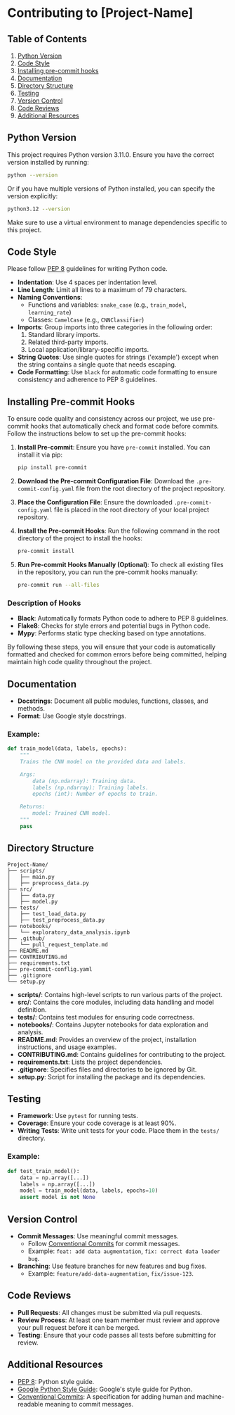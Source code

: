 # Contributing to [Project-Name]

## Table of Contents

1. [Python Version](#python-version)
2. [Code Style](#code-style)
3. [Installing pre-commit hooks](#installing-pre-commit-hooks)
4. [Documentation](#documentation)
5. [Directory Structure](#directory-structure)
6. [Testing](#testing)
7. [Version Control](#version-control)
8. [Code Reviews](#code-reviews)
9. [Additional Resources](#additional-resources)

## Python Version

This project requires Python version 3.11.0. Ensure you have the correct version installed by running:

```sh
python --version
```

Or if you have multiple versions of Python installed, you can specify the version explicitly:

```sh
python3.12 --version
```

Make sure to use a virtual environment to manage dependencies specific to this project.

## Code Style

Please follow [PEP 8](https://www.python.org/dev/peps/pep-0008/) guidelines for writing Python code.

- **Indentation**: Use 4 spaces per indentation level.
- **Line Length**: Limit all lines to a maximum of 79 characters.
- **Naming Conventions**:
  - Functions and variables: `snake_case` (e.g., `train_model`, `learning_rate`)
  - Classes: `CamelCase` (e.g., `CNNClassifier`)
- **Imports**: Group imports into three categories in the following order:
  1. Standard library imports.
  2. Related third-party imports.
  3. Local application/library-specific imports.
- **String Quotes**: Use single quotes for strings ('example') except when the string contains a single quote that needs escaping.
- **Code Formatting**: Use `black` for automatic code formatting to ensure consistency and adherence to PEP 8 guidelines.

## Installing Pre-commit Hooks

To ensure code quality and consistency across our project, we use pre-commit hooks that automatically check and format code before commits. Follow the instructions below to set up the pre-commit hooks:

1. **Install Pre-commit**:
   Ensure you have `pre-commit` installed. You can install it via pip:
   ```bash
   pip install pre-commit
   ```

2. **Download the Pre-commit Configuration File**:
   Download the `.pre-commit-config.yaml` file from the root directory of the project repository.

3. **Place the Configuration File**:
   Ensure the downloaded `.pre-commit-config.yaml` file is placed in the root directory of your local project repository.

4. **Install the Pre-commit Hooks**:
   Run the following command in the root directory of the project to install the hooks:
   ```bash
   pre-commit install
   ```

5. **Run Pre-commit Hooks Manually (Optional)**:
   To check all existing files in the repository, you can run the pre-commit hooks manually:
   ```bash
   pre-commit run --all-files
   ```

### Description of Hooks

- **Black**: Automatically formats Python code to adhere to PEP 8 guidelines.
- **Flake8**: Checks for style errors and potential bugs in Python code.
- **Mypy**: Performs static type checking based on type annotations.

By following these steps, you will ensure that your code is automatically formatted and checked for common errors before being committed, helping maintain high code quality throughout the project.


## Documentation

- **Docstrings**: Document all public modules, functions, classes, and methods.
- **Format**: Use Google style docstrings.

### Example:

```python
def train_model(data, labels, epochs):
    """
    Trains the CNN model on the provided data and labels.

    Args:
        data (np.ndarray): Training data.
        labels (np.ndarray): Training labels.
        epochs (int): Number of epochs to train.

    Returns:
        model: Trained CNN model.
    """
    pass
```

## Directory Structure

```
Project-Name/
├── scripts/
│   ├── main.py
│   ├── preprocess_data.py
├── src/
│   ├── data.py
│   ├── model.py
├── tests/
│   ├── test_load_data.py
│   ├── test_preprocess_data.py
├── notebooks/
│   └── exploratory_data_analysis.ipynb
├── .github/
│   └── pull_request_template.md
├── README.md
├── CONTRIBUTING.md
├── requirements.txt
├── pre-commit-conflig.yaml
├── .gitignore
└── setup.py
```

- **scripts/**: Contains high-level scripts to run various parts of the project.
- **src/**: Contains the core modules, including data handling and model definition.
- **tests/**: Contains test modules for ensuring code correctness.
- **notebooks/**: Contains Jupyter notebooks for data exploration and analysis.
- **README.md**: Provides an overview of the project, installation instructions, and usage examples.
- **CONTRIBUTING.md**: Contains guidelines for contributing to the project.
- **requirements.txt**: Lists the project dependencies.
- **.gitignore**: Specifies files and directories to be ignored by Git.
- **setup.py**: Script for installing the package and its dependencies.

## Testing

- **Framework**: Use `pytest` for running tests.
- **Coverage**: Ensure your code coverage is at least 90%.
- **Writing Tests**: Write unit tests for your code. Place them in the `tests/` directory.

### Example:

```python
def test_train_model():
    data = np.array([...])
    labels = np.array([...])
    model = train_model(data, labels, epochs=10)
    assert model is not None
```

## Version Control

- **Commit Messages**: Use meaningful commit messages.
  - Follow [Conventional Commits](https://www.conventionalcommits.org/) for commit messages.
  - Example: `feat: add data augmentation`, `fix: correct data loader bug`.
- **Branching**: Use feature branches for new features and bug fixes.
  - Example: `feature/add-data-augmentation`, `fix/issue-123`.

## Code Reviews

- **Pull Requests**: All changes must be submitted via pull requests.
- **Review Process**: At least one team member must review and approve your pull request before it can be merged.
- **Testing**: Ensure that your code passes all tests before submitting for review.

## Additional Resources

- [PEP 8](https://www.python.org/dev/peps/pep-0008/): Python style guide.
- [Google Python Style Guide](http://google.github.io/styleguide/pyguide.html): Google's style guide for Python.
- [Conventional Commits](https://www.conventionalcommits.org/): A specification for adding human and machine-readable meaning to commit messages.
